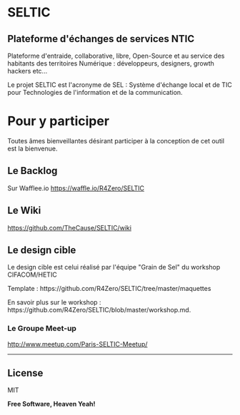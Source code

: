 # SELTIC
## Plateforme d'échanges de services NTIC

Plateforme d'entraide, collaborative, libre, Open-Source et au service des habitants des territoires Numérique : développeurs, designers, growth hackers etc... 

Le projet SELTIC est l'acronyme de SEL : Système d'échange local et de TIC pour Technologies de l'information et de la communication.

# Pour y participer

Toutes âmes bienveillantes désirant participer à la conception de cet outil est la bienvenue.

## Le Backlog

Sur Wafflee.io https://waffle.io/R4Zero/SELTIC

## Le Wiki
https://github.com/TheCause/SELTIC/wiki

## Le design cible
Le design cible est celui réalisé par l'équipe "Grain de Sel" du workshop CIFACOM/HETIC

<p>Template : https://github.com/R4Zero/SELTIC/tree/master/maquettes</p>

<p>En savoir plus sur le workshop : https://github.com/R4Zero/SELTIC/blob/master/workshop.md.</p>

### Le Groupe Meet-up
http://www.meetup.com/Paris-SELTIC-Meetup/

----------------------------------------------------------


License
----

MIT

**Free Software, Heaven Yeah!**
